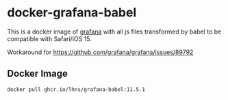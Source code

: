 # docker-grafana-babel

This is a docker image of [grafana](https://github.com/grafana/grafana) with all js files transformed by babel to be compatible with Safari/iOS 15.

Workaround for https://github.com/grafana/grafana/issues/89792

## Docker Image

```sh
docker pull ghcr.io/lhns/grafana-babel:11.5.1
```
